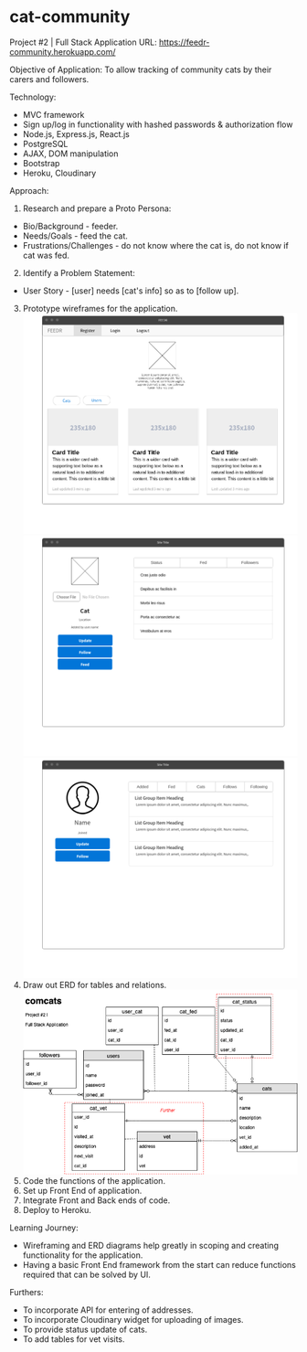 # cat-community
Project #2 | Full Stack Application
URL: https://feedr-community.herokuapp.com/

Objective of Application:
 To allow tracking of community cats by their carers and followers.

Technology:
- MVC framework
- Sign up/log in functionality with hashed passwords & authorization flow
- Node.js, Express.js, React.js
- PostgreSQL
- AJAX, DOM manipulation
- Bootstrap
- Heroku, Cloudinary

Approach:
1. Research and prepare a Proto Persona:
- Bio/Background - feeder.
- Needs/Goals - feed the cat.
- Frustrations/Challenges - do not know where the cat is, do not know if cat was fed.
2. Identify a Problem Statement:
- User Story - [user] needs [cat's info] so as to [follow up].
3. Prototype wireframes for the application.
![Homepage](https://github.com/SimYen/cat-community/blob/master/Homepage.png)
![Cat Profile](https://github.com/SimYen/cat-community/blob/master/Cat_Profile.png)
![User Profile](https://github.com/SimYen/cat-community/blob/master/User_Profile.png)
4. Draw out ERD for tables and relations.
![ERD](https://github.com/SimYen/cat-community/blob/master/project2ERD.png)
5. Code the functions of the application.
6. Set up Front End of application.
7. Integrate Front and Back ends of code.
8. Deploy to Heroku.

Learning Journey:
- Wireframing and ERD diagrams help greatly in scoping and creating functionality for the application.
- Having a basic Front End framework from the start can reduce functions required that can be solved by UI.

Furthers:
- To incorporate API for entering of addresses.
- To incorporate Cloudinary widget for uploading of images.
- To provide status update of cats.
- To add tables for vet visits.